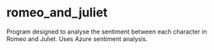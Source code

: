 # romeo_and_juliet
Program designed to analyse the sentiment between each character in Romeo and Juliet. Uses Azure sentiment analysis.
